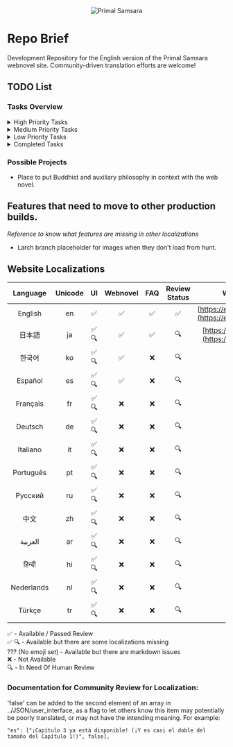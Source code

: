 <p align="center">
  <img src="https://en.predation.jp/assets/log.webp" alt="Primal Samsara">
</p>

# Repo Brief

Development Repository for the English version of the Primal Samsara webnovel site. Community-driven translation efforts are welcome!

## TODO List

### Tasks Overview
<details>
<summary>High Priority Tasks</summary>

- [ ] Character images within webnovel next to NAME:

</details>

<details>
<summary>Medium Priority Tasks</summary>

- [ ] Character profiles development
- [ ] Character reaction images in webnovel


</details>

<details>
<summary>Low Priority Tasks</summary>

- [ ] Editor/Writer profile enhancements
- [ ] Character profiles development
- [ ] Character reaction images in webnovel
- [ ] Comment filtering system
- [ ] Press Kit creation
- [ ] Primal Market / Support Coffee integration
- [ ] Place for reviews in the Primal Market

</details>

<details>
<summary>Completed Tasks</summary>

- [x] 04/03 Added Privacy Policy (Albeit incompelte)
- [x] 04/02 Wiki/Gallery section: Hunt
- [x] 03/24 FAQ section
- [x] 03/18 Credits page refined
- [x] 03/14 Added social media links to chapter art credits

</details>

### Possible Projects
- Place to put Buddhist and auxiliary philosophy in context with the web novel. 

## Features that need to move to other production builds.

*Reference to know what features are missing in other localizations*

* Larch branch placeholder for images when they don't load from hunt.

## Website Localizations

| Language | Unicode | UI | Webnovel | FAQ | Review Status | Website |
|:--------:|:-------:|:--:|:--------:|:---:|:-------------:|:-------:|
| English | en | ✅ | ✅ | ✅ | ✅ | [https://en.predation.jp](https://en.predation.jp) |
| 日本語 | ja | ✅ 🔍 | ✅ | ✅ | 🔍 | [https://predation.jp](https://predation.jp) |
| 한국어  | ko | ✅ 🔍 | ✅ | ❌ | 🔍 | — |
| Español  | es | ✅ 🔍 | ✅ | ❌ | 🔍 | — |
| Français  | fr | ✅ 🔍| ❌ | ❌ | 🔍 | — |
| Deutsch | de | ✅ 🔍 | ❌ | ❌ | 🔍 | — |
| Italiano  | it | ✅ 🔍 | ❌ | ❌ | 🔍 | — |
| Português  | pt | ✅ 🔍 | ❌ | ❌ | 🔍 | — |
| Русский  | ru | ✅ 🔍 | ❌ | ❌ | 🔍 | — |
| 中文  | zh | ✅ 🔍 | ❌ | ❌ | 🔍 | — |
| العربية  | ar | ✅ 🔍| ❌ | ❌ | 🔍 | — |
| हिन्दी  | hi | ✅ 🔍 | ❌ | ❌ | 🔍 | — |
| Nederlands | nl | ✅ 🔍 | ❌ | ❌ | 🔍 | — |
| Türkçe | tr | ✅ 🔍 | ❌ | ❌ | 🔍 | — |

✅ - Available / Passed Review <br>
✅ 🔍 - Available but there are some localizations missing<br>
??? (No emoji set) - Available but there are markdown issues<br>
❌ - Not Available <br>
🔍 - In Need Of Human Review


### Documentation for Community Review for Localization:

'false' can be added to the second element of an array in ../JSON/user_interface, as a flag to let others know this item may potentially be poorly translated, or may not have the intending meaning. For example:

```
"es": ["¡Capítulo 3 ya está disponible! (¡Y es casi el doble del tamaño del Capítulo 1!)", false],
```



